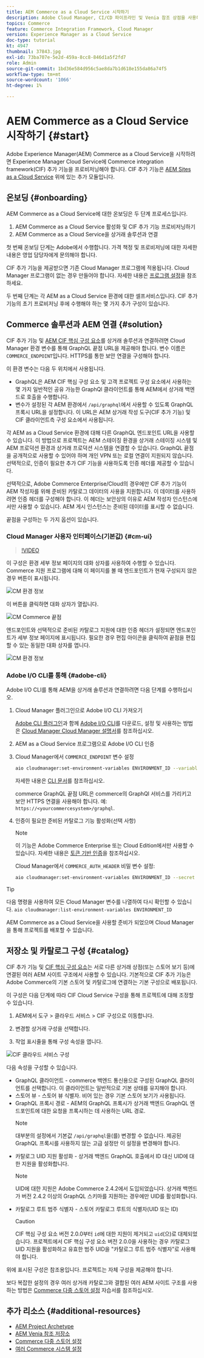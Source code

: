 ```yaml
---
title: AEM Commerce as a Cloud Service 시작하기
description: Adobe Cloud Manager, CI/CD 파이프라인 및 Venia 참조 상점을 사용하여 Adobe Experience Manager(AEM) 상거래 프로젝트를 배포하는 방법에 대해 알아봅니다.
topics: Commerce
feature: Commerce Integration Framework, Cloud Manager
version: Experience Manager as a Cloud Service
doc-type: tutorial
kt: 4947
thumbnail: 37843.jpg
exl-id: 73ba707e-5e2d-459a-8cc8-846d1a5f2fd7
role: Admin
source-git-commit: 1bd36e584d956c5ae8da7b1d618e155da86a74f5
workflow-type: tm+mt
source-wordcount: '1066'
ht-degree: 1%

---
```


# AEM Commerce as a Cloud Service 시작하기 {#start}

Adobe Experience Manager(AEM) Commerce as a Cloud Service을 시작하려면 Experience Manager Cloud Service에 Commerce integration framework(CIF) 추가 기능을 프로비저닝해야 합니다. CIF 추가 기능은 [AEM Sites as a Cloud Service](https://experienceleague.adobe.com/docs/experience-manager-cloud-service/content/sites/home.html) 위에 있는 추가 모듈입니다.

## 온보딩 {#onboarding}

AEM Commerce as a Cloud Service에 대한 온보딩은 두 단계 프로세스입니다.

1. AEM Commerce as a Cloud Service 활성화 및 CIF 추가 기능 프로비저닝하기
2. AEM Commerce as a Cloud Service을 상거래 솔루션과 연결

첫 번째 온보딩 단계는 Adobe에서 수행합니다. 가격 책정 및 프로비저닝에 대한 자세한 내용은 영업 담당자에게 문의해야 합니다.

CIF 추가 기능을 제공받으면 기존 Cloud Manager 프로그램에 적용됩니다. Cloud Manager 프로그램이 없는 경우 만들어야 합니다. 자세한 내용은 [프로그램 설정](https://experienceleague.adobe.com/docs/experience-manager-cloud-manager/content/getting-started/program-setup.html)을 참조하세요.

두 번째 단계는 각 AEM as a Cloud Service 환경에 대한 셀프서비스입니다. CIF 추가 기능의 초기 프로비저닝 후에 수행해야 하는 몇 가지 추가 구성이 있습니다.

## Commerce 솔루션과 AEM 연결 {#solution}

CIF 추가 기능 및 [AEM CIF 핵심 구성 요소](https://github.com/adobe/aem-core-cif-components)를 상거래 솔루션과 연결하려면 Cloud Manager 환경 변수를 통해 GraphQL 끝점 URL을 제공해야 합니다. 변수 이름은 `COMMERCE_ENDPOINT`입니다. HTTPS를 통한 보안 연결을 구성해야 합니다.

이 환경 변수는 다음 두 위치에서 사용됩니다.

- GraphQL은 AEM CIF 핵심 구성 요소 및 고객 프로젝트 구성 요소에서 사용하는 몇 가지 일반적인 공유 가능한 GraphQl 클라이언트를 통해 AEM에서 상거래 백엔드로 호출을 수행합니다.
- 변수가 설정된 각 AEM 환경에서 `/api/graphql`에서 사용할 수 있도록 GraphQL 프록시 URL을 설정합니다. 이 URL은 AEM 상거래 작성 도구(CIF 추가 기능) 및 CIF 클라이언트측 구성 요소에서 사용됩니다.

각 AEM as a Cloud Service 환경에 대해 다른 GraphQL 엔드포인트 URL을 사용할 수 있습니다. 이 방법으로 프로젝트는 AEM 스테이징 환경을 상거래 스테이징 시스템 및 AEM 프로덕션 환경과 상거래 프로덕션 시스템을 연결할 수 있습니다. GraphQL 끝점을 공개적으로 사용할 수 있어야 하며 개인 VPN 또는 로컬 연결이 지원되지 않습니다. 선택적으로, 인증이 필요한 추가 CIF 기능을 사용하도록 인증 헤더를 제공할 수 있습니다.

선택적으로, Adobe Commerce Enterprise/Cloud의 경우에만 CIF 추가 기능이 AEM 작성자를 위해 준비된 카탈로그 데이터의 사용을 지원합니다. 이 데이터를 사용하려면 인증 헤더를 구성해야 합니다. 이 헤더는 보안상의 이유로 AEM 작성자 인스턴스에서만 사용할 수 있습니다. AEM 게시 인스턴스는 준비된 데이터를 표시할 수 없습니다.

끝점을 구성하는 두 가지 옵션이 있습니다.

### Cloud Manager 사용자 인터페이스(기본값) {#cm-ui}

>[!VIDEO](https://video.tv.adobe.com/v/37843?quality=12&learn=on)

이 구성은 환경 세부 정보 페이지의 대화 상자를 사용하여 수행할 수 있습니다. Commerce 지원 프로그램에 대해 이 페이지를 볼 때 엔드포인트가 현재 구성되지 않은 경우 버튼이 표시됩니다.

![CM 환경 정보](/help/commerce-cloud/assets/commerce-cmui.png)

이 버튼을 클릭하면 대화 상자가 열립니다.

![CM Commerce 끝점](/help/commerce-cloud/assets/commerce-cm-endpoint.png)

엔드포인트와 선택적으로 준비된 카탈로그 지원에 대한 인증 헤더가 설정되면 엔드포인트가 세부 정보 페이지에 표시됩니다. 필요한 경우 편집 아이콘을 클릭하여 끝점을 편집할 수 있는 동일한 대화 상자를 엽니다.

![CM 환경 정보](/help/commerce-cloud/assets/commerce-cmui-done.png)

### Adobe I/O CLI를 통해  {#adobe-cli}

Adobe I/O CLI를 통해 AEM을 상거래 솔루션과 연결하려면 다음 단계를 수행하십시오.

1. Cloud Manager 플러그인으로 Adobe I/O CLI 가져오기

   [Adobe CLI 플러그인](https://github.com/adobe/aio-cli-plugin-cloudmanager)과 함께 [Adobe I/O CLI](https://github.com/adobe/aio-cli)를 다운로드, 설정 및 사용하는 방법은 [Cloud Manager Cloud Manager 설명서](https://experienceleague.adobe.com/docs/experience-manager-cloud-manager/content/introduction.html)를 참조하십시오.

2. AEM as a Cloud Service 프로그램으로 Adobe I/O CLI 인증

3. Cloud Manager에서 `COMMERCE_ENDPOINT` 변수 설정

   ```bash
   aio cloudmanager:set-environment-variables ENVIRONMENT_ID --variable COMMERCE_ENDPOINT "<Magento GraphQL endpoint URL>"
   ```

   자세한 내용은 [CLI 문서](https://github.com/adobe/aio-cli-plugin-cloudmanager#aio-cloudmanagerset-environment-variables-environmentid)를 참조하십시오.

   commerce GraphQL 끝점 URL은 commerce의 GraphQl 서비스를 가리키고 보안 HTTPS 연결을 사용해야 합니다. 예: `https://<yourcommercesystem>/graphql`.

4. 인증이 필요한 준비된 카탈로그 기능 활성화(선택 사항)

   >[!NOTE]
   >
   >이 기능은 Adobe Commerce Enterprise 또는 Cloud Edition에서만 사용할 수 있습니다. 자세한 내용은 [토큰 기반 인증](https://devdocs.magento.com/guides/v2.4/get-started/authentication/gs-authentication-token.html#integration-tokens)을 참조하십시오.

   Cloud Manager에서 `COMMERCE_AUTH_HEADER` 비밀 변수 설정:

   ```bash
   aio cloudmanager:set-environment-variables ENVIRONMENT_ID --secret COMMERCE_AUTH_HEADER "Authorization: Bearer <Access Token>"
   ```

>[!TIP]
>
>다음 명령을 사용하여 모든 Cloud Manager 변수를 나열하여 다시 확인할 수 있습니다. `aio cloudmanager:list-environment-variables ENVIRONMENT_ID`

AEM Commerce as a Cloud Service을 사용할 준비가 되었으며 Cloud Manager을 통해 프로젝트를 배포할 수 있습니다.

## 저장소 및 카탈로그 구성 {#catalog}

CIF 추가 기능 및 [CIF 핵심 구성 요소](https://github.com/adobe/aem-core-cif-components)는 서로 다른 상거래 상점(또는 스토어 보기 등)에 연결된 여러 AEM 사이트 구조에서 사용할 수 있습니다. 기본적으로 CIF 추가 기능은 Adobe Commerce의 기본 스토어 및 카탈로그에 연결하는 기본 구성으로 배포됩니다.

이 구성은 다음 단계에 따라 CIF Cloud Service 구성을 통해 프로젝트에 대해 조정할 수 있습니다.

1. AEM에서 도구 > 클라우드 서비스 > CIF 구성으로 이동합니다.

2. 변경할 상거래 구성을 선택합니다.

3. 작업 표시줄을 통해 구성 속성을 엽니다.

![CIF 클라우드 서비스 구성](/help/commerce-cloud/assets/cif-cloud-service-config.png)

다음 속성을 구성할 수 있습니다.

- GraphQL 클라이언트 - commerce 백엔드 통신용으로 구성된 GraphQL 클라이언트를 선택합니다. 이 클라이언트는 일반적으로 기본 상태를 유지해야 합니다.
- 스토어 뷰 - 스토어 뷰 식별자. 비어 있는 경우 기본 스토어 보기가 사용됩니다.
- GraphQL 프록시 경로 - AEM의 GraphQL 프록시가 상거래 백엔드 GraphQL 엔드포인트에 대한 요청을 프록시하는 데 사용하는 URL 경로.
  >[!NOTE]
  >
  > 대부분의 설정에서 기본값 `/api/graphql`을(를) 변경할 수 없습니다. 제공된 GraphQL 프록시를 사용하지 않는 고급 설정만 이 설정을 변경해야 합니다.
- 카탈로그 UID 지원 활성화 - 상거래 백엔드 GraphQL 호출에서 ID 대신 UID에 대한 지원을 활성화합니다.
  >[!NOTE]
  >
  > UID에 대한 지원은 Adobe Commerce 2.4.2에서 도입되었습니다. 상거래 백엔드가 버전 2.4.2 이상의 GraphQL 스키마를 지원하는 경우에만 UID를 활성화합니다.
- 카탈로그 루트 범주 식별자 - 스토어 카탈로그 루트의 식별자(UID 또는 ID)
  >[!CAUTION]
  >
  > CIF 핵심 구성 요소 버전 2.0.0부터 `id`에 대한 지원이 제거되고 `uid`(으)로 대체되었습니다. 프로젝트에서 CIF 핵심 구성 요소 버전 2.0.0을 사용하는 경우 카탈로그 UID 지원을 활성화하고 유효한 범주 UID을 &quot;카탈로그 루트 범주 식별자&quot;로 사용해야 합니다.

위에 표시된 구성은 참조용입니다. 프로젝트는 자체 구성을 제공해야 합니다.

보다 복잡한 설정의 경우 여러 상거래 카탈로그와 결합된 여러 AEM 사이트 구조를 사용하는 방법은 [Commerce 다중 스토어 설정](configuring/multi-store-setup.md) 자습서를 참조하십시오.

## 추가 리소스 {#additional-resources}

- [AEM Project Archetype](https://github.com/adobe/aem-project-archetype)
- [AEM Venia 참조 저장소](https://github.com/adobe/aem-cif-guides-venia)
- [Commerce 다중 스토어 설정](configuring/multi-store-setup.md)
- [여러 Commerce 시스템 설정](configuring/multiple-commerce-systems-setup.md)

